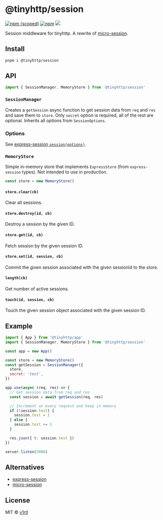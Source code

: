 # @tinyhttp/session

[![npm (scoped)][npm-badge]](https://npmjs.com/package/@tinyhttp/session) [![npm][dl-badge]](https://npmjs.com/package/@tinyhttp/session) [![][web-badge]](https://tinyhttp.v1rtl.site/mw/session)

Session middleware for tinyhttp. A rewrite of [micro-session](https://github.com/meyer9/micro-session).

## Install

```sh
pnpm i @tinyhttp/session
```

## API

```js
import { SessionManager, MemoryStore } from '@tinyhttp/session'
```

### `SessionManager`

Creates a `getSession` async function to get session data from `req` and `res` and save them to `store`. Only `secret` option is required, all of the rest are optional. Inherits all options from `SessionOptions`.

### Options

See [express-session `session(options)`](https://github.com/expressjs/session#sessionoptions).

### `MemoryStore`

Simple in-memory store that implements `ExpressStore` (from `express-session` types). Not intended to use in production.

```js
const store = new MemoryStore()
```

#### `store.clear(cb)`

Clear all sessions.

#### `store.destroy(id, cb)`

Destroy a session by the given ID.

#### `store.get(id, cb)`

Fetch session by the given session ID.

#### `store.set(id, session, cb)`

Commit the given session associated with the given sessionId to the store.

#### `length(cb)`

Get number of active sessions.

#### `touch(id, session, cb)`

Touch the given session object associated with the given session ID.

## Example

```js
import { App } from '@tinyhttp/app'
import { SessionManager, MemoryStore } from '@tinyhttp/session'

const app = new App()

const store = new MemoryStore()
const getSession = SessionManager({
  store,
  secret: 'test',
})

app.use(async (req, res) => {
  // Get session data from req and res
  const session = await getSession(req, res)

  // Increment on every request and keep in memory
  if (!session.test) {
    session.test = 1
  } else {
    session.test += 1
  }

  res.json({ t: session.test })
})

server.listen(3000)
```

## Alternatives

- [express-session](https://github.com/expressjs/session)
- [micro-session](https://github.com/meyer9/micro-session)

## License

MIT © [v1rtl](https://v1rtl.site)

[npm-badge]: https://img.shields.io/npm/v/@tinyhttp/session?style=flat-square
[dl-badge]: https://img.shields.io/npm/dt/@tinyhttp/session?style=flat-square
[web-badge]: https://img.shields.io/badge/website-visit-hotpink?style=flat-square
